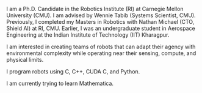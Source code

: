 I am a Ph.D. Candidate in the Robotics Institute (RI) at Carnegie Mellon University (CMU). I am advised by Wennie
Tabib (Systems Scientist, CMU). Previously, I completed my Masters in Robotics with Nathan Michael (CTO, Shield AI)
at RI, CMU. Earlier, I was an undergraduate student in Aerospace Engineering at the Indian Institute of Technology
(IIT) Kharagpur.

I am interested in creating teams of robots that can adapt their agency with environmental complexity while
operating near their sensing, compute, and physical limits.

I program robots using C, C++, CUDA C, and Python.

I am currently trying to learn Mathematica.
